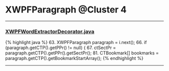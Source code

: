 # XWPFParagraph @Cluster 4

***

### [XWPFWordExtractorDecorator.java](https://searchcode.com/codesearch/view/111785573/)
{% highlight java %}
63. XWPFParagraph paragraph = i.next();
66. if (paragraph.getCTP().getPPr() != null) {
67.     ctSectPr = paragraph.getCTP().getPPr().getSectPr();
81. CTBookmark[] bookmarks = paragraph.getCTP().getBookmarkStartArray();
{% endhighlight %}

***

